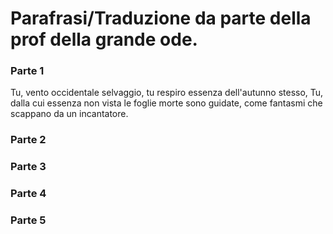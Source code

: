 # Parafrasi/Traduzione da parte della prof della grande ode.

### Parte 1
Tu, vento occidentale selvaggio, tu respiro essenza dell'autunno stesso, Tu, dalla cui essenza non vista le foglie morte sono guidate, come fantasmi che scappano da un incantatore.

### Parte 2

### Parte 3

### Parte 4

### Parte 5
